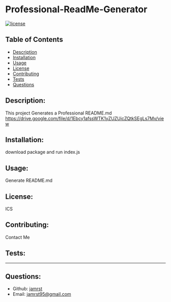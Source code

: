 # Professional-ReadMe-Generator

[![license](https://img.shields.io/badge/license-ICS-blue)](https://opensource.org/licenses/ICS)
    

  ## Table of Contents 
- [Description](#description)
- [Installation](#installation)
- [Usage](#usage)
- [License](#license)
- [Contributing](#contributing)
- [Tests](#tests)
- [Questions](#questions)

## Description:
This project Generates a Professional README.md
https://drive.google.com/file/d/1Ebcy1afssWTK1yZUZUicZQtkSEgLs7Mv/view
## Installation:
download package and run index.js

## Usage:
Generate README.md
## License:
ICS
## Contributing:
Contact Me

## Tests:
---

## Questions:
- Github: [jamrst](https://github.com/jamrst)
- Email: jamrst95@gmail.com